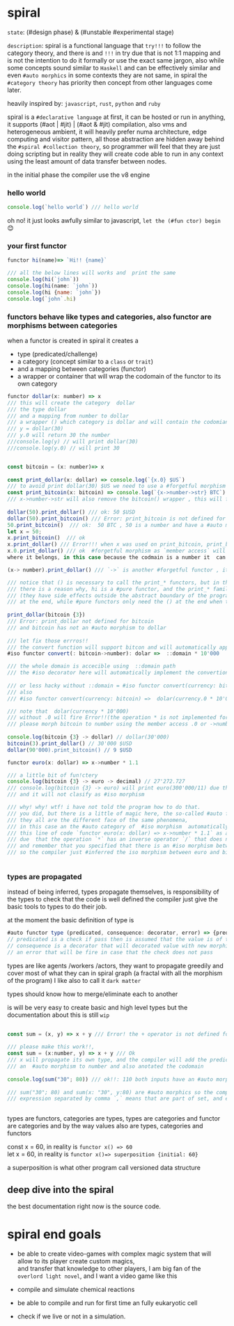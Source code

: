 # spiral  
  
`state`: (#design phase) & (#unstable #experimental stage) 
 
`description`:  spiral is a functional language that `try!!!` to follow the category theory, and there is and `!!!` in
 try due that is not 1:1 mapping and is not the intention to do it formally or use the exact same jargon, 
 also while some concepts sound similar to `Haskell` and can be effectively similar and even `#auto morphics` in some
 contexts  they are not same, in spiral the  `#category theory`  has priority  then concept from other languages come later.

heavily inspired by:  `javascript`,  `rust`,  `python` and `ruby`  
  
spiral is a `#declarative language` at first, it can be hosted or run in anything, it supports (#aot | #jit) | (#aot & #jit) compilation, also 
vms and heterogeneous ambient, it will heavily prefer numa architecture, edge computing and visitor pattern, all those abstraction are 
hidden away behind the `#spiral #collection theory`, so programmer will feel that they are just doing scripting but in reality
they will create code able to run in any context using the least amount of data transfer between nodes.

in the initial phase the compiler use the v8 engine 
  
### hello world  
  
```javascript  
console.log(`hello world`) /// hello world 
```  
oh no! it just looks  awfully similar to  javascript,  `let the (#fun ctor) begin` :blush:

### your first functor   

```javascript  
functor hi(name)=> `Hi!! {name}`   

/// all the below lines will works and  print the same   
console.log(hi(`john`))  
console.log(hi(name: `john`))  
console.log(hi {name: `john`})  
console.log(`john`.hi)  
```  
  
### functors behave like types and categories, also functor are morphisms between categories  
  
when a functor is created in spiral it creates a 
* type (predicated/challenge)
* a category (concept similar to a `class` or `trait`) 
* and a mapping between categories (functor)  
* a wrapper or container that will wrap the codomain of the functor to its own category
  
  
```javascript  
functor dollar(x: number) => x  
/// this will create the category  dollar
/// the type dollar
/// and a mapping from number to dollar
/// a wrapper () which category is dollar and will contain the codomian after is returned by the functor
/// y = dollar(30)
/// y.0 will return 30 the number
///console.log(y) // will print dollar(30)
///console.log(y.0) // will print 30


const bitcoin = (x: number)=> x  
  
const print_dollar(x: dollar) => console.log(`{x.0} $US`)   
/// to avoid print dollar(30) $US we need to use a #forgetful morphism in this case `x.0`
const print_bitcoin(x: bitcoin) => console.log(`{x->number->str} BTC`)
/// x->number->str will also remove the bitcoin() wrapper , this will force a morhism to number then morph to str
  
dollar(50).print_dollar() /// ok: 50 $USD
dollar(50).print_bitcoin() /// Error: print_bitcoin is not defined for dollar  
50.print_bitcoin()  /// ok:  50 BTC , 50 is a number and have a #auto morphism to bitcoin
let x = 50;
x.print_bitcoin()  /// ok
x.print_dollar() /// Error!!! when x was used on print_bitcoin, print_bitcoin propagate the bitcoin type to x
x.0.print_dollar() /// ok  #forgetful morphism as `member access` will return a codomain that has forget 
where it belongs, in this case because the codmain is a number it  can be casted again as dollar

(x-> number).print_dollar() /// `->` is another #forgetful functor , it mean force the morphism 

/// notice that () is necessary to call the print_* functors, but in the `hi` functor it was not.
/// there is a reason why, hi is a #pure functor, and the print_* family are #action functor
/// (they have side effects outside the abstract boundary of the program), action functor always need the () 
/// at the end, while #pure functors only need the () at the end when they need to receive more arguments.
  
print_dollar(bitcoin {3}) 
/// Error: print_dollar not defined for bitcoin 
/// and bitcoin has not an #auto morphism to dollar  
  
/// let fix those errros!!  
/// the convert function will support bitcon and will automatically apply the #forgetful functor ->
#iso functor convert(: bitcoin->number): dolar =>  ::domain * 10'000 

/// the whole domain is accecible using  ::domain path
/// the #iso decorator here will automatically implement the convertion from dolar to bitcoin.    
 
/// or less hacky without ::domain = #iso functor convert(currency: bitcoin): dolar =>  currency.0 * 10'000  
/// also  
/// #iso functor convert(currency: bitcoin) =>  dolar(currency.0 * 10'000)  

/// note that  dolar(currency * 10'000)  
/// without .0 will fire Error!!(the operation * is not implemented for bitcoin and number,
/// please morph bitcoin to number using the member access .0 or ->number)
  
console.log(bitcoin {3} -> dollar) // dollar(30'000)  
bitcoin(3).print_dollar() // 30'000 $USD  
dollar(90'000).print_bitcoin() // 9 $USD   

functor euro(x: dollar) => x->number * 1.1

/// a little bit of fun!ctery
console.log(bitcoin {3} -> euro -> decimal) // 27'272.727 
/// console.log(bitcoin {3} -> euro) will print euro(300'000/11) due that  number in decimal form will lose information,
/// and it will not clasify as #iso morphism 

/// why! why! wtf! i have not told the program how to do that. 
/// you did, but there is a little of magic here, the so-called #auto functors or #auto categories or #auto morphism 
/// they all are the different face of the same phenomena, 
/// in this case an the #auto category of  #iso morphism  automatically recognized 
/// this line of code `functor euro(x: dollar) => x->number * 1.1` as an #iso morphism between dollar and euro,
/// due  that the operation `*` has an inverse operator `/` that does not lose information in the category of `#rational numbers`
/// and remember that you specified that there is an #iso morphism between dollar and bitcoin,
/// so the compiler just #inferred the iso morphism between euro and bitcoin 
  
```  
  
### types are propagated  
  
instead of being inferred, types propagate themselves,
is responsibility of the types to check that the code is well defined the compiler just give the basic tools to types to do their job. 

at the moment the basic definition of type is 

```javascript
#auto functor type (predicated, consequence: decorator, error) => {predicated, consequence, error}
// predicated is a check if pass then is assumed that the value is of the type #pure functor (*)=>bool
// consequence is a decorator that will decorated value with new morphismz
// an error that will be fire in case that the check does not pass

```

types are like agents /workers /actors, they want to propagate greedily and cover most of what they can in
spiral graph (a fractal with all the morphism of the program) I like also to call it `dark matter`

types should know how to merge/eliminate each to another

is will be very easy to create basic and high level types but the documentation about this is still `wip`


```javascript  
  
const sum = (x, y) => x + y /// Error! the + operator is not defined for any type  
  
/// please make this work!!,  
const sum = (x:number, y) => x + y /// Ok  
/// x will propagate its own type, and the compiler will add the predicated that `y` needs to have 
/// an  #auto morphism to number and also anotated the codomain  
  
console.log(sum("30"; 80)) /// ok!!: 110 both inputs have an #auto morphism to number so it will works  
  
/// sum("30"; 80) and sum(x: "30", y:80) are #auto morphics so the compiler understand this,  
/// expression separated by comma `,` means that are part of set, and expression separated by semicolon `;` /// form a sequence  
  
```  
  
types are functors, categories are types, types are categories and functor are categories and by the way values also are types, categories and functors

  
  
const x = 60, in reality is `functor x() => 60`  
let x = 60, in reality is `functor x()=> superposition {initial: 60}`  

a superposition is what other program call versioned data structure
  
## deep dive into the spiral   
  
the best documentation right now is the source code.


# spiral end goals  
  
* be able to create video-games with complex magic system that will allow to its player create custom magics,  
 and transfer that knowledge to other players, I am big fan of the `overlord light novel`, and I want a video game like this  
   
* compile and simulate chemical reactions  
  
* be able to compile and run for first time an fully eukaryotic cell  
  
* check if we live or not in a simulation.
